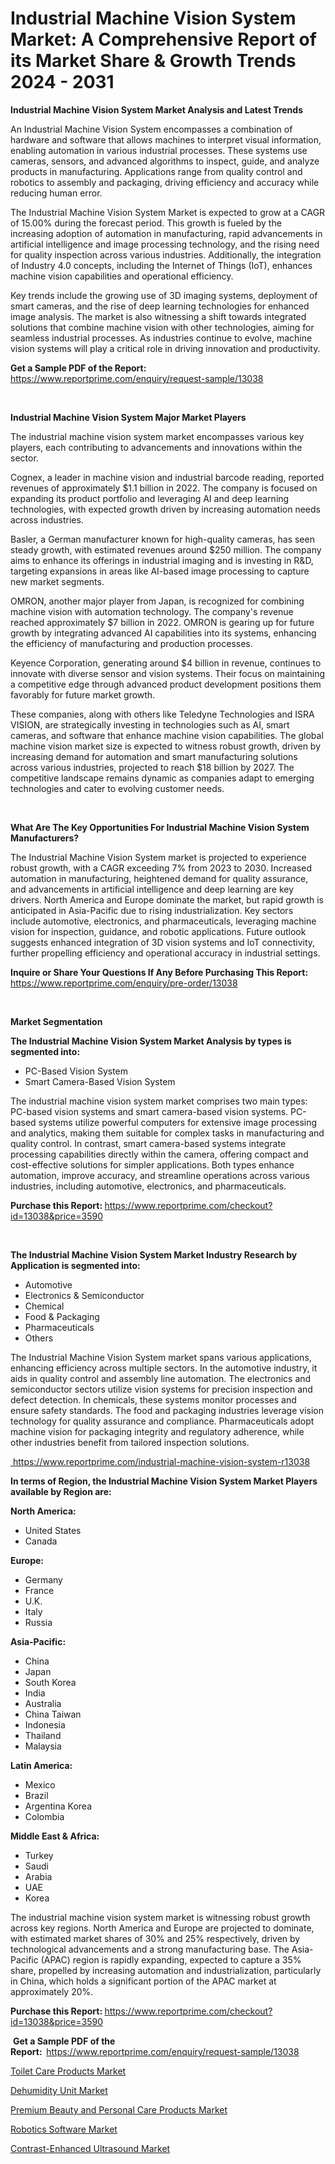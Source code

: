<p><h1>Industrial Machine Vision System Market: A Comprehensive Report of its Market Share & Growth Trends 2024 - 2031</h1></p><p><strong>Industrial Machine Vision System Market Analysis and Latest Trends</strong></p>
<p><p>An Industrial Machine Vision System encompasses a combination of hardware and software that allows machines to interpret visual information, enabling automation in various industrial processes. These systems use cameras, sensors, and advanced algorithms to inspect, guide, and analyze products in manufacturing. Applications range from quality control and robotics to assembly and packaging, driving efficiency and accuracy while reducing human error.</p><p>The Industrial Machine Vision System Market is expected to grow at a CAGR of 15.00% during the forecast period. This growth is fueled by the increasing adoption of automation in manufacturing, rapid advancements in artificial intelligence and image processing technology, and the rising need for quality inspection across various industries. Additionally, the integration of Industry 4.0 concepts, including the Internet of Things (IoT), enhances machine vision capabilities and operational efficiency.</p><p>Key trends include the growing use of 3D imaging systems, deployment of smart cameras, and the rise of deep learning technologies for enhanced image analysis. The market is also witnessing a shift towards integrated solutions that combine machine vision with other technologies, aiming for seamless industrial processes. As industries continue to evolve, machine vision systems will play a critical role in driving innovation and productivity.</p></p>
<p><strong>Get a Sample PDF of the Report:&nbsp;</strong> <a href="https://www.reportprime.com/enquiry/request-sample/13038">https://www.reportprime.com/enquiry/request-sample/13038</a></p>
<p>&nbsp;</p>
<p><strong>Industrial Machine Vision System Major Market Players</strong></p>
<p><p>The industrial machine vision system market encompasses various key players, each contributing to advancements and innovations within the sector. </p><p>Cognex, a leader in machine vision and industrial barcode reading, reported revenues of approximately $1.1 billion in 2022. The company is focused on expanding its product portfolio and leveraging AI and deep learning technologies, with expected growth driven by increasing automation needs across industries.</p><p>Basler, a German manufacturer known for high-quality cameras, has seen steady growth, with estimated revenues around $250 million. The company aims to enhance its offerings in industrial imaging and is investing in R&D, targeting expansions in areas like AI-based image processing to capture new market segments.</p><p>OMRON, another major player from Japan, is recognized for combining machine vision with automation technology. The company's revenue reached approximately $7 billion in 2022. OMRON is gearing up for future growth by integrating advanced AI capabilities into its systems, enhancing the efficiency of manufacturing and production processes.</p><p>Keyence Corporation, generating around $4 billion in revenue, continues to innovate with diverse sensor and vision systems. Their focus on maintaining a competitive edge through advanced product development positions them favorably for future market growth.</p><p>These companies, along with others like Teledyne Technologies and ISRA VISION, are strategically investing in technologies such as AI, smart cameras, and software that enhance machine vision capabilities. The global machine vision market size is expected to witness robust growth, driven by increasing demand for automation and smart manufacturing solutions across various industries, projected to reach $18 billion by 2027. The competitive landscape remains dynamic as companies adapt to emerging technologies and cater to evolving customer needs.</p></p>
<p>&nbsp;</p>
<p><strong>What Are The Key Opportunities For Industrial Machine Vision System Manufacturers?</strong></p>
<p><p>The Industrial Machine Vision System market is projected to experience robust growth, with a CAGR exceeding 7% from 2023 to 2030. Increased automation in manufacturing, heightened demand for quality assurance, and advancements in artificial intelligence and deep learning are key drivers. North America and Europe dominate the market, but rapid growth is anticipated in Asia-Pacific due to rising industrialization. Key sectors include automotive, electronics, and pharmaceuticals, leveraging machine vision for inspection, guidance, and robotic applications. Future outlook suggests enhanced integration of 3D vision systems and IoT connectivity, further propelling efficiency and operational accuracy in industrial settings.</p></p>
<p><strong>Inquire or Share Your Questions If Any Before Purchasing This Report:</strong> <a href="https://www.reportprime.com/enquiry/pre-order/13038">https://www.reportprime.com/enquiry/pre-order/13038</a></p>
<p>&nbsp;</p>
<p><strong>Market Segmentation</strong></p>
<p><strong>The Industrial Machine Vision System Market Analysis by types is segmented into:</strong></p>
<p><ul><li>PC-Based Vision System</li><li>Smart Camera-Based Vision System</li></ul></p>
<p><p>The industrial machine vision system market comprises two main types: PC-based vision systems and smart camera-based vision systems. PC-based systems utilize powerful computers for extensive image processing and analytics, making them suitable for complex tasks in manufacturing and quality control. In contrast, smart camera-based systems integrate processing capabilities directly within the camera, offering compact and cost-effective solutions for simpler applications. Both types enhance automation, improve accuracy, and streamline operations across various industries, including automotive, electronics, and pharmaceuticals.</p></p>
<p><strong>Purchase this Report:&nbsp;</strong><a href="https://www.reportprime.com/checkout?id=13038&price=3590">https://www.reportprime.com/checkout?id=13038&price=3590</a></p>
<p>&nbsp;</p>
<p><strong>The Industrial Machine Vision System Market Industry Research by Application is segmented into:</strong></p>
<p><ul><li>Automotive</li><li>Electronics & Semiconductor</li><li>Chemical</li><li>Food & Packaging</li><li>Pharmaceuticals</li><li>Others</li></ul></p>
<p><p>The Industrial Machine Vision System market spans various applications, enhancing efficiency across multiple sectors. In the automotive industry, it aids in quality control and assembly line automation. The electronics and semiconductor sectors utilize vision systems for precision inspection and defect detection. In chemicals, these systems monitor processes and ensure safety standards. The food and packaging industries leverage vision technology for quality assurance and compliance. Pharmaceuticals adopt machine vision for packaging integrity and regulatory adherence, while other industries benefit from tailored inspection solutions.</p></p>
<p><a href="https://www.reportprime.com/industrial-machine-vision-system-r13038">&nbsp;https://www.reportprime.com/industrial-machine-vision-system-r13038</a></p>
<p><strong>In terms of Region, the Industrial Machine Vision System Market Players available by Region are:</strong></p>
<p>
    <p> <strong> North America: </strong>
        <ul>
            <li>United States</li>
            <li>Canada</li>
        </ul>
        </p> 
    <p> <strong> Europe: </strong>
        <ul>
            <li>Germany</li>
            <li>France</li>
            <li>U.K.</li>
            <li>Italy</li>
            <li>Russia</li>
        </ul>
        </p> 
    <p> <strong> Asia-Pacific: </strong>
        <ul>
            <li>China</li>
            <li>Japan</li>
            <li>South Korea</li>
            <li>India</li>
            <li>Australia</li>
            <li>China Taiwan</li>
            <li>Indonesia</li>
            <li>Thailand</li>
            <li>Malaysia</li>
        </ul>
        </p> 
    <p> <strong> Latin America: </strong>
        <ul>
            <li>Mexico</li>
            <li>Brazil</li>
            <li>Argentina Korea</li>
            <li>Colombia</li>
        </ul>
        </p> 
    <p> <strong> Middle East & Africa: </strong>
        <ul>
            <li>Turkey</li>
            <li>Saudi</li>
            <li>Arabia</li>
            <li>UAE</li>
            <li>Korea</li>
        </ul>
    </p>
    </p>
<p><p>The industrial machine vision system market is witnessing robust growth across key regions. North America and Europe are projected to dominate, with estimated market shares of 30% and 25% respectively, driven by technological advancements and a strong manufacturing base. The Asia-Pacific (APAC) region is rapidly expanding, expected to capture a 35% share, propelled by increasing automation and industrialization, particularly in China, which holds a significant portion of the APAC market at approximately 20%.</p></p>
<p><strong>Purchase this Report: </strong><a href="https://www.reportprime.com/checkout?id=13038&price=3590">https://www.reportprime.com/checkout?id=13038&price=3590</a></p>
<p>&nbsp;<strong>Get a Sample PDF of the Report:&nbsp;&nbsp;</strong><a href="https://www.reportprime.com/enquiry/request-sample/13038">https://www.reportprime.com/enquiry/request-sample/13038</a></p>
<p><strong></strong></p>
<p><p><a href="https://www.linkedin.com/pulse/toilet-care-products-market-size-growth-industry-analysis-segmentation-vunmc?trackingId=Gm6x3oaNSqmjqEi8YSAl7w%3D%3D">Toilet Care Products Market</a></p><p><a href="https://github.com/tamvrosiya/Market-Research-Report-List-5/blob/main/dehumidity-unit-market.md">Dehumidity Unit Market</a></p><p><a href="https://www.linkedin.com/pulse/premium-beauty-personal-care-products-market-emerging-trends-future-hot3c?trackingId=idmi7cVzRripKu3rN6TwsQ%3D%3D">Premium Beauty and Personal Care Products Market</a></p><p><a href="https://medium.com/@carlahoustonh51/navigating-the-robotics-software-market-expert-analysis-and-market-forecast-for-period-from-2024-14d8c3a9584a">Robotics Software Market</a></p><p><a href="https://issuu.com/reportprime-2/docs/contrast-enhanced-ultrasound-market_f237cf8e281d33">Contrast-Enhanced Ultrasound Market</a></p></p>